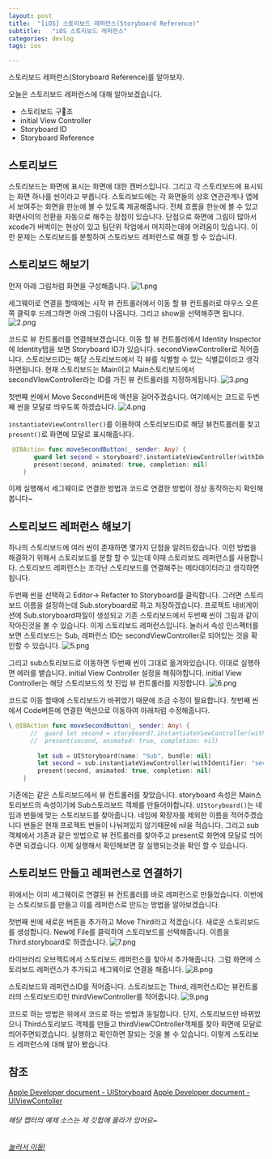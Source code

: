 ```yaml
---
layout: post
title:  "[iOS] 스토리보드 레퍼런스(Storyboard Reference)"
subtitle:   "iOS 스토리보드 레퍼런스"
categories: devlog
tags: ios

---
```


스토리보드 레퍼런스(Storyboard Reference)를 알아보자.

오늘은 스토리보드 레퍼런스에 대해 알아보겠습니다.
- 스토리보드 구조
- initial View Controller
- Storyboard ID
- Storyboard Reference

## 스토리보드
스토리보드는 화면에 표시는 화면에 대한 캔버스입니다.
그리고 각 스토리보드에 표시되는 화면 하나를 씬이라고 부릅니다.
스토리보드에는 각 화면들의 상호 연관관계나 앱에서 보여주는 화면을 한눈에 볼 수 있도록 제공해줍니다.
전체 흐름을 한눈에 볼 수 있고 화면사이의 전환을 자동으로 해주는 장점이 있습니다.
단점으로 화면에 그림이 많아서 xcode가 버벅이는 현상이 있고 팀단위 작업에서 머지하는데에 어려움이 있습니다.
이런 문제는 스토리보드를 분할하여 스토리보드 레퍼런스로 해결 할 수 있습니다.

## 스토리보드 해보기

먼저 아래 그림처럼 화면을 구성해줍니다.
![1.png](https://MinominoDomino.github.io/assets/img/ios/StoryboardReference/1.png)

세그웨이로 연결을 할때에는 시작 뷰 컨트롤러에서 이동 할 뷰 컨트롤러로 마우스 오른쪽 클릭후 드래그하면 아래 그림이 나옵니다.
그리고 show을 선택해주면 됩니다.
![2.png](https://MinominoDomino.github.io/assets/img/ios/StoryboardReference/2.png)

코드로 뷰 컨트롤러를 연결해보겠습니다.
이동 할 뷰 컨트롤러에서 Identity Inspector에 Identity탭을 보면 Storyboard ID가 있습니다.
secondViewController로 적어줍니다.
스토리보드ID는 해당 스토리보드에서 각 뷰를 식별할 수 있는 식별값이라고 생각하면됩니다.
현재 스토리보드는 Main이고 Main스토리보드에서 secondVIewController라는 ID를 가진 뷰 컨트롤러를 지정하게됩니다.
![3.png](https://MinominoDomino.github.io/assets/img/ios/StoryboardReference/3.png)

첫번째 씬에서 Move Second버튼에 액션을 걸어주겠습니다.
여기에서는 코드로 두번째 씬을 모달로 띄우도록 하겠습니다.
![4.png](https://MinominoDomino.github.io/assets/img/ios/StoryboardReference/4.png)

`instantiateViewController()`를 이용하여 스토리보드ID로 해당 뷰컨트롤러를 찾고 `present()`로 화면에 모달로 표시해줍니다.
```swift
 @IBAction func moveSecondButton(_ sender: Any) {
       guard let second = storyboard?.instantiateViewController(withIdentifier: "secondViewController") else { return }
       present(second, animated: true, completion: nil)
    }
```
이제 실행해서 세그웨이로 연결한 방법과 코드로 연결한 방법이 정상 동작하는지 확인해봅니다~

## 스토리보드 레퍼런스 해보기
하나의 스토리보드에 여러 씬이 존재하면 몇가지 단점을 알려드렸습니다.
이런 방법을 해결하기 위해서 스토리보드를 분할 할 수 있는데 이때 스토리보드 레퍼런스를 사용합니다.
스토리보드 레퍼런스는 조각난 스토리보드를 연결해주는 메타데이터라고 생각하면 됩니다.

두번째 씬을 선택하고 Editor-> Refacter to Storyboard를 클릭합니다.
그러면 스토리보드 이름을 설정하는데 Sub.storyboard로 하고 저장하겠습니다.
프로젝트 네비게이션에 Sub.storyboard파일이 생성되고 기존 스토리보드에서 두번째 씬이 그림과 같이 작아진것을 볼 수 있습니다.
이게 스토리보드 레퍼런스입니다. 
눌러서 속성 인스펙터를 보면 스토리보드는 Sub, 레퍼런스 ID는 secondViewController로 되어있는 것을 확인할 수 있습니다.
![5.png](https://MinominoDomino.github.io/assets/img/ios/StoryboardReference/5.png)

그리고 sub스토리보드로 이동하면 두번째 씬이 그대로 옮겨와있습니다.
이대로 실행하면 에러를 뱉습니다. 
initial View Controller 설정을 해줘야합니다.
initial View Controller는 해당 스토리보드의 첫 진입 뷰 컨트롤러를 지정합니다.
![6.png](https://MinominoDomino.github.io/assets/img/ios/StoryboardReference/6.png)

코드로 이동 할때에 스토리보드가 바뀌었기 때문에 조금 수정이 필요합니다.
첫번째 씬에서 Code버튼에 연결한 액션으로 이동하여 아래처럼 수정해줍니다.
```swift
\ @IBAction func moveSecondButton(_ sender: Any) {
      //  guard let second = storyboard?.instantiateViewController(withIdentifier: "secondViewController") else { return }
      //  present(second, animated: true, completion: nil)
        
        let sub = UIStoryboard(name: "Sub", bundle: nil)
        let second = sub.instantiateViewController(withIdentifier: "secondViewController")
        present(second, animated: true, completion: nil)
    }
```
기존에는 같은 스토리보드에서 뷰 컨트롤러를 찾았습니다. 
storyboard 속성은 Main스토리보드의 속성이기에 Sub스토리보드 객체를 만들어야합니다.
`UIStoryboard()`는 네임과 번들에 맞는 스토리보드를 찾아줍니다. 
네임에 확장자를 제외한 이름을 적어주겠습니다 번들은 현재 프로젝트 번들이 나눠져있지 않기때문에 nil을 적습니다.
그리고 sub객체에서 기존과 같은 방법으로 뷰 컨트롤러를 찾아주고 present로 화면에 모달로 띄어주면 되겠습니다.
이제 실행해서 확인해보면 잘 실행되는것을 확인 할 수 있습니다.

## 스토리보드 만들고 레퍼런스로 연결하기
위에서는 이미 세그웨이로 연결된 뷰 컨트롤러를 바로 레퍼런스로 만들었습니다.
이번에는 스토리보드를 만들고 이를 레퍼런스로 만드는 방법을 알아보겠습니다.

첫번째 씬에 새로운 버튼을 추가하고 Move Third라고 적겠습니다.
새로운 스토리보드를 생성합니다. New에 File를 클릭하여 스토리보드를 선택해줍니다. 이름을 Third.storyboard로 하겠습니다.
![7.png](https://MinominoDomino.github.io/assets/img/ios/StoryboardReference/7.png)

라이브러리 오브젝트에서 스토리보드 레퍼런스를 찾아서 추가해줍니다.
그럼 화면에 스토리보드 레퍼런스가 추가되고 세그웨이로 연결을 해줍니다.
![8.png](https://MinominoDomino.github.io/assets/img/ios/StoryboardReference/8.png)

스토리보드와 레퍼런스ID를 적어줍니다.
스토리보드는 Third, 레퍼런스ID는 뷰컨트롤러의 스토리보드ID인 thirdViewController를 적어줍니다.
![9.png](https://MinominoDomino.github.io/assets/img/ios/StoryboardReference/9.png)

코드로 하는 방법은 위에서 코드로 하는 방법과 동일합니다.
단지, 스토리보드만 바뀌었으니 Third스토리보드 객체를 만들고 thirdViewCOntroller객체를 찾아 화면에 모달로 띄어주면되겠습니다.
실행하고 확인하면 잘되는 것을 볼 수 있습니다.
이렇게 스토리보드 레퍼런스에 대해 알아 봤습니다.

## 참조
[Apple Developer document - UIStoryboard](https://developer.apple.com/documentation/uikit/uistoryboard)
[Apple Developer document - UIViewContoller](https://developer.apple.com/documentation/uikit/uiviewcontroller)


###### 해당 챕터의 예제 소스는 제 깃헙에 올라가 있어요~
###### [눌러서 이동!](https://github.com/MinominoDomino/ios-sample-store/tree/master/kxcoding/StoryboardReference)
